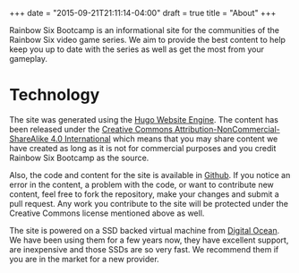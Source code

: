 +++
date = "2015-09-21T21:11:14-04:00"
draft = true
title = "About"
+++

Rainbow Six Bootcamp is an informational site for the communities of the Rainbow Six video game series. We aim to provide the best content to help keep you up to date with the series as well as get the most from your gameplay.

# Technology

The site was generated using the [Hugo Website Engine](http://gohugo.io/). The content has been released under the [Creative Commons Attribution-NonCommercial-ShareAlike 4.0 International](http://creativecommons.org/licenses/by-nc-sa/4.0/) which means that you may share content we have created as long as it is not for commercial purposes and you credit Rainbow Six Bootcamp as the source.

Also, the code and content for the site is available in [Github](https://github.com/christophermancini/rainbow-six-bootcamp). If you notice an error in the content, a problem with the code, or want to contribute new content, feel free to fork the repository, make your changes and submit a pull request. Any work you contribute to the site will be protected under the Creative Commons license mentioned above as well.

The site is powered on a SSD backed virtual machine from [Digital Ocean](https://www.digitalocean.com/?refcode=76ac42e5dcf8). We have been using them for a few years now, they have excellent support, are inexpensive and those SSDs are so very fast. We recommend them if you are in the market for a new provider.
